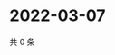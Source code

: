# 2022-03-07

共 0 条

<!-- BEGIN WEIBO -->
<!-- 最后更新时间 Mon Mar 07 2022 08:58:43 GMT+0800 (China Standard Time) -->

<!-- END WEIBO -->
